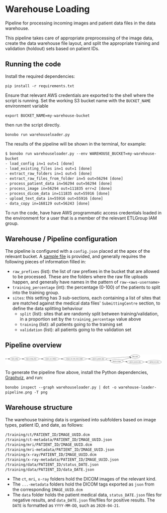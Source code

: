 # Warehouse Loading

Pipeline for processing incoming images and patient data files in the data warehouse.

This pipeline takes care of appropriate preprocessing of the image data, create
the data warehouse file layout, and split the appropriate training and validation (holdout)
sets based on patient IDs.

## Running the code

Install the required dependencies:

```shell
pip install -r requirements.txt
```

Ensure that relevant AWS credentials are exported to the shell where the script is running.
Set the working S3 bucket name with the `BUCKET_NAME` environment variable

```shell
export BUCKET_NAME=my-warehouse-bucket
```

then run the script directly.

```shell
bonobo run warehouseloader.py
```

The results of the pipeline will be shown in the terminal, for example:

```shell
$ bonobo run warehouseloader.py --env WAREHOUSE_BUCKET=my-warehouse-bucket
- load_config in=1 out=1 [done]
- load_existing_files in=1 out=1 [done]
- extract_raw_folders in=1 out=5 [done]
- extract_raw_files_from_folder in=5 out=56294 [done]
- process_patient_data in=56294 out=56294 [done]
- process_image in=56294 out=111835 err=2 [done]
- process_dicom_data in=111835 out=55916 [done]
- upload_text_data in=55916 out=55916 [done]
- data_copy in=168129 out=56243 [done]
 ```

To run the code, have have AWS programmatic access credentials loaded in the environment
for a user that is a member of the relevant ETLGroup IAM group.

## Warehouse / Pipeline configuration

The pipeline is configured with a `config.json` placed at the apex of the relevant bucket.
A [sample file](config.json.template) is provided, and generally requires the following
pieces of information filled in:

* `raw_prefixes` (list): the list of raw prefixes in the bucket that are allowed to be processed. These
  are the folders where the raw file uploads happen, and generally have names in the pattern of
  `raw-<aws-username>`
* `training_percentage` (int): the percentage (0-100) of the patients to split into the training group.
* `sites`: this setting has 3 sub-sections, each containing a list of sites that are matched against
  the medical data files' `SubmittingCentre` section, to define the data splitting behaviour
  * `split` (list): sites that are randomly split between training/validation, in a proportion set by
    the `training_percentage` value above
  * `training` (list): all patients going to the training set
  * `validation` (list): all patients going to the validation set

## Pipeline overview

![Data warehouse loader pipeline overview](warehouse-loader-pipeline.png)

To generate the pipeline flow above, install the Python dependencies, [Graphviz](https://www.graphviz.org/), and run:

```shell
bonobo inspect --graph warehouseloader.py | dot -o warehouse-loader-pipeline.png -T png
```

## Warehouse structure

The warehouse training data is organised into subfolders based on image types, patient ID,
and date, as follows:

```shell
/training/ct/PATIENT_ID/IMAGE_UUID.dcm
/training/ct-metadata/PATIENT_ID/IMAGE_UUID.json
/training/mri/PATIENT_ID/IMAGE_UUID.dcm
/training/mri-metadata/PATIENT_ID/IMAGE_UUID.json
/training/x-ray/PATIENT_ID/IMAGE_UUID.dcm
/training/x-ray-metadata/PATIENT_ID/IMAGE_UUID.json
/training/data/PATIENT_ID/status_DATE.json
/training/data/PATIENT_ID/data_DATE.json
```

* The `ct`, `mri`, `x-ray` folders hold the DICOM images of the relevant kind.
* The `...-metadata` folders hold the DICOM tags exported as `json` from the corresponding `IMAGE_UUID.dcm`
* The `data` folder holds the patient medical data, `status_DATE.json` files for negative results, and `data_DATE.json` file/files for positive results. The `DATE` is formatted as `YYYY-MM-DD`, such as `2020-04-21`.
